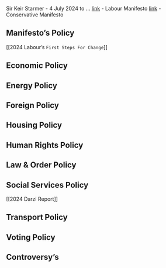 Sir Keir Starmer - 4 July 2024 to ...
[link](https://labour.org.uk/wp-content/uploads/2024/06/Labour-Party-manifesto-2024.pdf) - Labour Manifesto
[link](https://public.conservatives.com/static/documents/GE2024/Conservative-Manifesto-GE2024.pdf) - Conservative Manifesto
## Manifesto’s Policy
[[2024 Labour’s `First Steps For Change`]]
## Economic Policy

## Energy Policy

## Foreign Policy

## Housing Policy

## Human Rights Policy

## Law & Order Policy

## Social Services Policy
[[2024 Darzi Report]]
## Transport Policy

## Voting Policy

## Controversy’s
